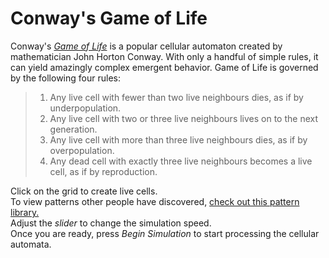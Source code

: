 # Conway's Game of Life

<p class="">Conway's <a href="https://en.wikipedia.org/wiki/Conway%27s_Game_of_Life"><em
            class="teal-text text-accent-1">Game of Life</em></a> is a popular cellular automaton created by
    mathematician John Horton Conway.
    With only a handful of
    simple rules, it can yield amazingly complex emergent behavior. Game of Life is governed
    by the following four rules:
</p>
<blockquote>
    <ol>
        <li>Any live cell with fewer than two live neighbours dies, as if by underpopulation.</li>
        <li>Any live cell with two or three live neighbours lives on to the next generation.</li>
        <li>Any live cell with more than three live neighbours dies, as if by overpopulation.</li>
        <li>Any dead cell with exactly three live neighbours becomes a live cell, as if by reproduction.
        </li>
    </ol>
</blockquote>
<p class="">
    Click on the grid to create live cells. 
    <br>
    To view patterns other people have
    discovered, <a href="https://conwaylife.appspot.com/library" class="teal-text text-accent-1">check out
        this pattern library.</a>
    <br>
    Adjust the <em>slider</em> to change the simulation speed.
    <br>
    Once you are ready, press <em>Begin Simulation</em> to start processing the cellular automata.
</p>
